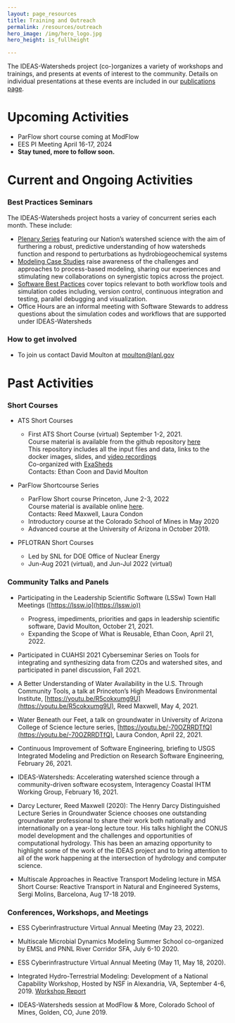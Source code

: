 ```yaml
---
layout: page_resources
title: Training and Outreach
permalink: /resources/outreach
hero_image: /img/hero_logo.jpg
hero_height: is_fullheight

---
```


The IDEAS-Watersheds project (co-)organizes a variety of workshops and trainings, and presents at events of interest to the community. Details on individual presentations at these events are included in our [publications page](/publications).

# Upcoming Activities

* ParFlow short course coming at ModFlow
* EES PI Meeting April 16-17, 2024
* **Stay tuned, more to follow soon.** 

# Current and Ongoing Activities

### Best Practices Seminars

The IDEAS-Watersheds project hosts a variey of concurrent series each month. These include:

* [Plenary Series](plenary.md) featuring our Nation’s watershed science with the aim of furthering a robust, predictive understanding of how watersheds function and respond to perturbations as hydrobiogeochemical systems
* [Modeling Case Studies](seminars.md) raise awareness of the challenges and approaches to process-based modeling, sharing our experiences and stimulating new collaborations on synergistic topics across the project.
* [Software Best Pactices](seminars.md) cover topics relevant to both workflow tools and simulation codes including, version control, continuous integration and testing, parallel debugging and visualization.
* Office Hours are an informal meeting with Software Stewards to address questions about the simulation codes and workflows that are supported under IDEAS-Watersheds

### How to get involved

* To join us contact David Moulton at [moulton@lanl.gov](mailto:moulton@lanl.gov)

# Past Activities

### Short Courses

* ATS Short Courses 
  * First ATS Short Course (virtual) September 1-2, 2021. <br>
    Course material is available from the github repository
    [here](https://github.com/amanzi/ats-short-course) <br>
    This repository includes all the input files and data, links to the docker images, slides, and 
    [video recordings](https://www.youtube.com/playlist?list=PLisa2eqmVBFZ1mpoYqNmtFUy7yR9RaFks) <br>
    Co-organized with [ExaSheds](http://exasheds.org) <br>
    Contacts: Ethan Coon and David Moulton

* ParFlow Shortcourse Series
  * ParFlow Short course Princeton, June 2-3, 2022 <br>
   	Course material is available online [here](https://igwmc.princeton.edu/modflow/courses-and-more/#integrated-simulation). <br>
    Contacts: Reed Maxwell, Laura Condon
  * Introductory course at the Colorado School of Mines in May 2020 
  * Advanced course at the University of Arizona in October 2019. 

* PFLOTRAN Short Courses
  *	Led by SNL for DOE Office of Nuclear Energy
  * Jun-Aug 2021 (virtual), and Jun-Jul 2022 (virtual)

### Community Talks and Panels

* Participating in the Leadership Scientific Software (LSSw) Town Hall
  Meetings ([https://lssw.io](https://lssw.io))
  * Progress, impediments, priorities and gaps in leadership
    scientific software, David Moulton, October 21, 2021.
  * Expanding the Scope of What is Reusable, Ethan Coon, April 21, 2022.

* Participated in CUAHSI 2021 Cyberseminar Series on Tools for
  integrating and synthesizing data from CZOs and watershed sites, and
  participated in panel discussion, Fall 2021.

* A Better Understanding of Water Availability in the U.S. Through
  Community Tools, a talk at Princeton’s High Meadows Environmental
  Institute, 
  [https://youtu.be/R5cokxumg9U](https://youtu.be/R5cokxumg9U), 
  Reed Maxwell, May 4, 2021.
* Water Beneath our Feet, a talk on groundwater in University of
  Arizona College of Science lecture series,
  [https://youtu.be/-70OZRRDTfQ](https://youtu.be/-70OZRRDTfQ), 
  Laura Condon, April 22, 2021.

* Continuous Improvement of Software Engineering, briefing to USGS
  Integrated Modeling and Prediction on Research Software Engineering,
  February 26, 2021.

* IDEAS-Watersheds: Accelerating watershed science through a
  community-driven software ecosystem, Interagency Coastal IHTM
  Working Group, February 16, 2021.

* Darcy Lecturer, Reed Maxwell (2020): The Henry Darcy Distinguished
  Lecture Series in Groundwater Science chooses one outstanding
  groundwater professional to share their work both nationally and
  internationally on a year-long lecture tour. His talks highlight the
  CONUS model development and the challenges and opportunities of
  computational hydrology.  This has been an amazing opportunity to
  highlight some of the work of the IDEAS project and to bring
  attention to all of the work happening at the intersection of
  hydrology and computer science.

* Multiscale Approaches in Reactive Transport Modeling lecture in MSA
  Short Course: Reactive Transport in Natural and Engineered Systems,
  Sergi Molins, Barcelona, Aug 17-18 2019.

### Conferences, Workshops, and Meetings

* ESS Cyberinfrastructure Virtual Annual Meeting (May 23, 2022). 

* Multiscale Microbial Dynamics Modeling Summer School co-organized by
  EMSL and PNNL River Corridor SFA, July 6-10 2020.

* ESS Cyberinfrastructure Virtual Annual Meeting (May 11, May 18, 2020).

* Integrated Hydro-Terrestrial Modeling: Development of a National
  Capability Workshop, Hosted by NSF in Alexandria, VA, September 4-6, 2019. 
  [Workshop Report](https://data.pnnl.gov/group/nodes/publication/13277)

* IDEAS-Watersheds session at ModFlow & More, Colorado School of
  Mines, Golden, CO, June 2019.







